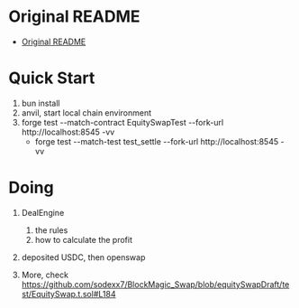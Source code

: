 # Original README

- [Original README](ORIGINAL_README.md)

# Quick Start

1. bun install
2. anvil, start local chain environment
3. forge test --match-contract EquitySwapTest --fork-url http://localhost:8545 -vv
   - forge test --match-test test_settle --fork-url http://localhost:8545 -vv

# Doing

1. DealEngine

   1. the rules
   2. how to calculate the profit

2. deposited USDC, then openswap

3. More, check https://github.com/sodexx7/BlockMagic_Swap/blob/equitySwapDraft/test/EquitySwap.t.sol#L184

